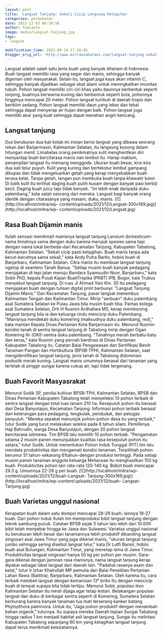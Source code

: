 ```yaml
---
layout: post
title: 'Langsat Tanjung: Sekali Cicip Langsung Ketagihan'
categories: perkebunan
date: 2021-12-03 06:39:56
author: Yudianto
image: media/Langsat-Tanjung.jpg
tags:
- langsat

modification_time: 2022-09-19 17:58:05
blogger_orig_url: "http://www.mitrausahatani.com/langsat-tanjung-sekali-cicip.html"
---
```


Langsat adalah salah satu jenis buah yang banyak ditanam di Indonesia. Buah
langsat memiliki rasa yang segar dan manis, sehingga banyak digemari oleh
masyarakat. Selain itu, langsat juga kaya akan vitamin C, sehingga banyak
dijadikan sebagai obat alami untuk meningkatkan imunitas tubuh. Pohon langsat
memiliki ciri-ciri khas yaitu daunnya berbentuk seperti lonjong, buahnya
berwarna kuning dan berbentuk seperti bola, pohonnya tingginya mencapai 20
meter. Pohon langsat tumbuh di daerah tropis dan beriklim sedang. Pohon
langsat memiliki daun yang lebar dan tebal sehingga dapat menyerap air hujan
dengan baik. Pohon langsat juga memiliki akar yang kuat sehingga dapat menahan
angin kencang.

## Langsat tanjung

Dus berukuran dua kali kotak mi instan berisi langsat yang dibawa seorang
rekan dari Banjarmasin, Kalimantan Selatan, itu langsung kosong dalam hitungan
menit. Limabelas orang penikmatnya sulit menghentikan diri menyantap buah
bercitarasa manis nan lembut itu. Harap maklum, penampilan langsat itu memang
menggoda. Ukuran buah besar, kira-kira dua kali telur puyuh. Kulit yang kuning
dan bertekstur lembut gampang dikupas dan tidak mengeluarkan getah yang kerap
menyebabkan buah terasa kelat. Tanpa getah, tangan pun membuka buah tanpa
khawatir kotor. Di balik kulit itu terlihat daging buah putih kusam dengan
banyak pasi berbiji kecil. Daging buah juicy tapi tidak benyek. "Ini lebih
enak daripada duku palembang," kata salah seorang dari mereka. Langsat bagi
banyak orang identik dengan citarasanya yang masam; duku, manis.
[![](http://localhost/mitra/wp-
content/uploads/2021/12/Langsat-300x169.jpg)](http://localhost/mitra/wp-
content/uploads/2021/12/Langsat.jpg)

## Rasa Buah Dijamin manis

Itulah sensasi menikmati manisnya langsat tanjung Lansium domesticum-nama
ilmiahnya sama dengan duku karena merujuk spesies sama tapi dengan nama lokal
berbeda-dari Kecamatan Tanjung, Kabupaten Tabalong, Kalimantan Selatan.
"Sekali cicip pasti ketagihan. Buah manis tanpa ada kecut-kecutnya sama
sekali," kata Andy Putra Barito, hobiis buah di Banjarbaru, Kalimantan
Selatan. Citra manis itu membuat langsat tanjung ngetop di seantero Tanah
Banua. "Setiap musim buah banyak pedagang menjajakan di tepi jalan menuju
Bandara Syamsudin Noor, Banjarbaru," kata Sobir PhD, kepala Pusat Kajian
BuahTropika (PKBT) IPB, Bogor, kala Trubus menyebut langsat tanjung. Di ruas
JI Ahmad Yani Km. 30 itu pedagang menjajakan buah dengan tulisan digital print
berbunyi: "Langsat Tanjung Dijamin Manis." Dari Kecamatan Tanjung, pasar
langsat menembus Kalimantan Tengah dan Kalimantan Timur. Mirip "serbuan" duku
palembang asal Sumatera Selatan ke Pulau Jawa bila musim buah tiba. Pantas
kolega asal Sumatera Selatan, Drh H Rusmin Ardhaliwa MS, kerap memborong
langsat tanjung bila ia dan keluarga rindu mencicip duku Palembang. "Manisnya
mendekati duku komering (maksudnya duku palembang, red)," kata mantan Kepala
Dinas Pertanian Kota Banjarmasin itu. Menurut Rusmin kondisi tanah di sentra
langsat tanjung di Tabalong mirip dengan Ogan Komering Ilir (OKI)-sentra duku
palembang. "Tanahnya merah berbatu-batu dan keras," kata Rusmin yang pernah
berdinas di Dinas Pertanian Kabupaten Tabalong itu. Catatan Balai Pengawasan
dan Sertifikasi Benih Tanaman Pangan dan Hortikultura (BPSB-TPH), Kalimantan
Selatan, saat mengidentifikasi langsat tanjung, jenis tanah di Tabalong
didominasi podsolik merah kuning. Langsat manis umumnya berasal dari tanaman
yang terletak di pinggir sungai karena cukup air, tapi tidak tergenang.

## Buah Favorit Masyasrakat

Menurut Sodik SP, penilai kultivar BPSB-TPH, Kalimantan Selatan, BPSB dan
Dinas Pertanian Kabupaten Tabalong telah menyeleksi 10 pohon terbaik di sentra
langsat dengan total luas tanam 210 ha. Kesepuluh pohon itu berasal dari Desa
Banyutajun, Kecamatan Tanjung. Informasi pohon terbaik berasal dari keterangan
para pedagang, tengkulak, penduduk, dan petugas penyuluh. "Mereka sepakat
menunjuk pohon-pohon desa itu yang terbaik," tutur Sodik yang turut melakukan
seleksi pada 8 tahun silam. Pemiliknya Haji Bahrudin, warga Desa Banyutajun,
dengan 20 pohon langsat bercitarasa istimewa. Tim BPSB lalu memilih 10 pohon
terbaik. "Pengamatan selama 2 musim panen menunjukkan kualitas rasa kesepuluh
pohon itu setara," tutur Sodik. Untuk menentukan Pohon Induk Tunggal (PIT) tim
lalu mendata produktivitas dan mengamati kondisi tanaman. Terpilihlah pohon
berumur 51 tahun-sekarang 61tahun-dengan produksi tertinggi. Pada setiap musim
panen tanaman anggota keluarga Meliaceae itu menghasilkan 150 kg buah.
Produktivitas pohon lain rata-rata 120-140 kg. Bobot buah mencapai 29.3 g.
Umumnya 22-28 g per buah. [![](http://localhost/mitra/wp-
content/uploads/2021/12/buah-Langsat-
Tanjung-300x169.jpg)](http://localhost/mitra/wp-content/uploads/2021/12/buah-
Langsat-Tanjung.jpg)

## Buah Varietas unggul nasional

Kerapatan buah dalam satu dompol mencapai 28-29 buah; lainnya 18-27 buah. Dari
pohon induk Itulah tim memproduksi bibit langsat tanjung dengan teknik sambung
pucuk. Catatan BPSB sejak 5 tahun lalu lebih dari 10.000 bibit telah menyebar
hingga ke Jawa dan Sulawesi. Varietas unggul nasional itu berukuran lebih
besar dan tanamannya lebih produktif dibanding langsat singosari asal Jawa
Timur yang juga dikenal manis, "ukuran langsat tanjung jumbo sehingga sering
disebut langsat telur," kata Dr Lutfi Bansir, hobiis buah asal Bulungan,
Kalimantan Timur, yang menetap lama di Jawa Timur. Produktivitas langsat
singosari hanya 50 kg per pohon per musim. Gara-gara dikenal dengan jaminan
rasa manisnya, nama langsat tanjung kerap dipakai sebagai label langsat dari
daerah lain. "Padahal rasanya asam dan kelat," tutur Ir Izhar Khalrullah MP
pemulia dari Balai Penelitian Pertanian Lahan Rawa (Balittra), Banjarbaru,
Kalimantan Selatan. Oleh karena itu, cara terbaik membeli langsat dengan
kemanisan 13° briks Itu dengan mencicip buah di tempat supaya kita tidak
tertipu. Menurut Sobir, populasi ikon Kalimantan Selatan itu mesti dijaga agar
tetap lestari. Belakangan populasi langsat dan duku di berbagai sentra seperti
di Komering, Sumatera Selatan berkurang karena banyak tanaman tua mati
terserang kanker batang Phytopthora palmivora. Untuk itu, "Jaga pohon
produktif dengan menambah bahan organik," tuturnya. Itu supaya mereka Daerah
tepian Sungai Tabalong hingga radius 1 km menjadi habitat asli langsat
tanjung. Sungai itu melintasi Kabupaten Tabalong sepanjang 60 km yang
ketagihan langsat tanjung dapat terus menikmati kelezatannya.


